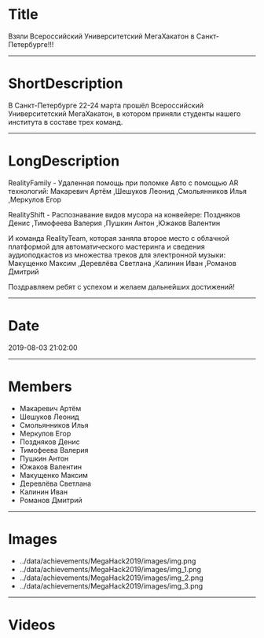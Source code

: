 # Title

Взяли Всероссийский Университетский МегаХакатон в Санкт-Петербурге!!!

---

# ShortDescription

В Санкт-Петербурге 22-24 марта прошёл Всероссийский Университетский МегаХакатон, в котором приняли студенты нашего института в составе трех команд.

---

# LongDescription

RealityFamily - Удаленная помощь при поломке Авто с помощью AR технологий: Макаревич Артём ,Шешуков Леонид ,Смольянников Илья ,Меркулов Егор

RealityShift - Распознавание видов мусора на конвейере: Поздняков Денис ,Тимофеева Валерия ,Пушкин Антон ,Южаков Валентин

И команда RealityTeam, которая заняла второе место с облачной платформой для автоматического мастеринга и сведения аудиоподкастов из множества треков для электронной музыки: Макущенко Максим ,Деревлёва Светлана ,Калинин Иван ,Романов Дмитрий

Поздравляем ребят с успехом и желаем дальнейших достижений!

---

# Date

2019-08-03 21:02:00

---

# Members

- Макаревич Артём
- Шешуков Леонид
- Смольянников Илья
- Меркулов Егор
- Поздняков Денис
- Тимофеева Валерия
- Пушкин Антон
- Южаков Валентин
- Макущенко Максим
- Деревлёва Светлана
- Калинин Иван
- Романов Дмитрий

---

# Images

- ../data/achievements/MegaHack2019/images/img.png
- ../data/achievements/MegaHack2019/images/img_1.png
- ../data/achievements/MegaHack2019/images/img_2.png
- ../data/achievements/MegaHack2019/images/img_3.png

---

# Videos
